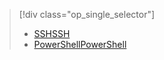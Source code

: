 > [!div class="op_single_selector"]
> * [<span data-ttu-id="098f4-101">SSH</span><span class="sxs-lookup"><span data-stu-id="098f4-101">SSH</span></span>](../articles/hdinsight/hdinsight-hadoop-mahout-linux-mac.md)
> * [<span data-ttu-id="098f4-102">PowerShell</span><span class="sxs-lookup"><span data-stu-id="098f4-102">PowerShell</span></span>](../articles/hdinsight/hdinsight-mahout.md)
> 
> 

